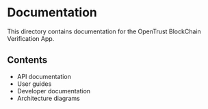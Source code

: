 # Documentation

This directory contains documentation for the OpenTrust BlockChain Verification App.

## Contents

- API documentation
- User guides
- Developer documentation
- Architecture diagrams